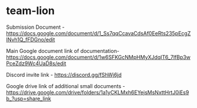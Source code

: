 # team-lion

Submission Document - https://docs.google.com/document/d/1_Ss7qqCcavaCdsAf0EeRts235pEcgZINvh1Q_fFDGno/edit

Main Google document link of documentation- https://docs.google.com/document/d/1w6SFKGcNMpHMyXJdqIT6_7lfBp3wPceZdz9Wc4UaD8s/edit

Discord invite link - https://discord.gg/fShWj6jd

Google drive link of additional small documents - https://drive.google.com/drive/folders/1a1yCKLMxh6EYejsMsNxttHrtJ0iEs9b_?usp=share_link
